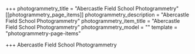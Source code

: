+++
photogrammetry_title = "Abercastle Field School Photogrammetry"
[[photogrammetry_page_items]]
photogrammetry_description = "Abercastle Field School Photogrammetry"
photogrammetry_item_title = "Abercastle Field School Photogrammetry"
photogrammetry_model = ""
template = "photogrammetry-page-items"

+++
Abercastle Field School Photogrammetry